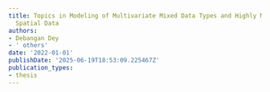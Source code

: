 ```yaml
---
title: Topics in Modeling of Multivariate Mixed Data Types and Highly Multivariate
  Spatial Data
authors:
- Debangan Dey
- ' others'
date: '2022-01-01'
publishDate: '2025-06-19T18:53:09.225467Z'
publication_types:
- thesis
---
```

